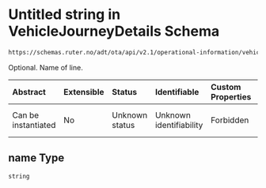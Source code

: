 # Untitled string in VehicleJourneyDetails Schema

```txt
https://schemas.ruter.no/adt/ota/api/v2.1/operational-information/vehicle-journey-details.json#/definitions/lineInfo/properties/name
```

Optional. Name of line.

| Abstract            | Extensible | Status         | Identifiable            | Custom Properties | Additional Properties | Access Restrictions | Defined In                                                                                                                |
| :------------------ | :--------- | :------------- | :---------------------- | :---------------- | :-------------------- | :------------------ | :------------------------------------------------------------------------------------------------------------------------ |
| Can be instantiated | No         | Unknown status | Unknown identifiability | Forbidden         | Allowed               | none                | [vehicle-journey-details.json*](../../schema/operational-information/vehicle-journey-details.json "open original schema") |

## name Type

`string`

